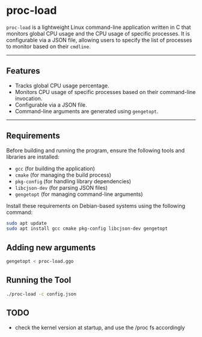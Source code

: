# proc-load

`proc-load` is a lightweight Linux command-line application written in C that monitors global CPU usage and the CPU usage of specific processes. It is configurable via a JSON file, allowing users to specify the list of processes to monitor based on their `cmdline`.

---

## Features

- Tracks global CPU usage percentage.
- Monitors CPU usage of specific processes based on their command-line invocation.
- Configurable via a JSON file.
- Command-line arguments are generated using `gengetopt`.

---

## Requirements

Before building and running the program, ensure the following tools and libraries are installed:

- `gcc` (for building the application)
- `cmake` (for managing the build process)
- `pkg-config` (for handling library dependencies)
- `libcjson-dev` (for parsing JSON files)
- `gengetopt` (for managing command-line arguments)

Install these requirements on Debian-based systems using the following command:
```bash
sudo apt update
sudo apt install gcc cmake pkg-config libcjson-dev gengetopt
```


## Adding new arguments

```bash
gengetopt < proc-load.ggo
```

## Running the Tool

```bash
./proc-load -c config.json
```

## TODO

* check the kernel version at startup, and use the /proc fs accordingly